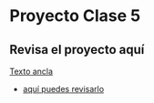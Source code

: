 # Proyecto Clase 5

## Revisa el proyecto aquí
<a href="#">Texto ancla</a>
- [aquí puedes revisarlo](https://github.com/rigozdev)